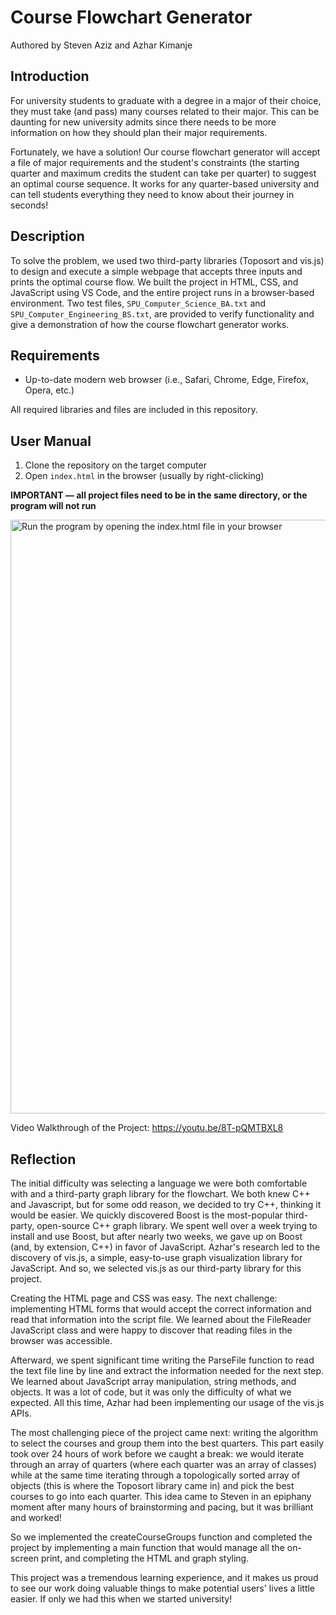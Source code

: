 # Course Flowchart Generator
Authored by Steven Aziz and Azhar Kimanje

## Introduction
For university students to graduate with a degree in a major of their choice, they must take (and pass) many courses related to their major. This can be daunting for new university admits since there needs to be more information on how they should plan their major requirements.

Fortunately, we have a solution! Our course flowchart generator will accept a file of major requirements and the student's constraints (the starting quarter and maximum credits the student can take per quarter) to suggest an optimal course sequence. It works for any quarter-based university and can tell students everything they need to know about their journey in seconds!

## Description
To solve the problem, we used two third-party libraries (Toposort and vis.js) to design and execute a simple webpage that accepts three inputs and prints the optimal course flow. We built the project in HTML, CSS, and JavaScript using VS Code, and the entire project runs in a browser-based environment. Two test files, `SPU_Computer_Science_BA.txt` and `SPU_Computer_Engineering_BS.txt`, are provided to verify functionality and give a demonstration of how the course flowchart generator works.

## Requirements
- Up-to-date modern web browser (i.e., Safari, Chrome, Edge, Firefox, Opera, etc.)

All required libraries and files are included in this repository.

## User Manual
1. Clone the repository on the target computer
2. Open `index.html` in the browser (usually by right-clicking)

**IMPORTANT — all project files need to be in the same directory, or the program will not run**

<img width="950" alt="Run the program by opening the index.html file in your browser" src="https://user-images.githubusercontent.com/90646854/226277263-4fb741b1-cee5-468a-ba8f-5e1d32a783c0.png">

Video Walkthrough of the Project: https://youtu.be/8T-pQMTBXL8

## Reflection
The initial difficulty was selecting a language we were both comfortable with and a third-party graph library for the flowchart. We both knew C++ and Javascript, but for some odd reason, we decided to try C++, thinking it would be easier. We quickly discovered Boost is the most-popular third-party, open-source C++ graph library. We spent well over a week trying to install and use Boost, but after nearly two weeks, we gave up on Boost (and, by extension, C++) in favor of JavaScript. Azhar's research led to the discovery of vis.js, a simple, easy-to-use graph visualization library for JavaScript. And so, we selected vis.js as our third-party library for this project.

Creating the HTML page and CSS was easy. The next challenge: implementing HTML forms that would accept the correct information and read that information into the script file. We learned about the FileReader JavaScript class and were happy to discover that reading files in the browser was accessible.

Afterward, we spent significant time writing the ParseFile function to read the text file line by line and extract the information needed for the next step. We learned about JavaScript array manipulation, string methods, and objects. It was a lot of code, but it was only the difficulty of what we expected. All this time, Azhar had been implementing our usage of the vis.js APIs.

The most challenging piece of the project came next: writing the algorithm to select the courses and group them into the best quarters. This part easily took over 24 hours of work before we caught a break: we would iterate through an array of quarters (where each quarter was an array of classes) while at the same time iterating through a topologically sorted array of objects (this is where the Toposort library came in) and pick the best courses to go into each quarter. This idea came to Steven in an epiphany moment after many hours of brainstorming and pacing, but it was brilliant and worked!

So we implemented the createCourseGroups function and completed the project by implementing a main function that would manage all the on-screen print, and completing the HTML and graph styling.

This project was a tremendous learning experience, and it makes us proud to see our work doing valuable things to make potential users' lives a little easier. If only we had this when we started university!
